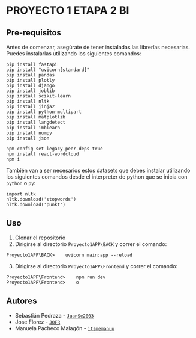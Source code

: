 # PROYECTO 1 ETAPA 2 BI

## Pre-requisitos
Antes de comenzar, asegúrate de tener instaladas las librerías necesarias. Puedes instalarlas utilizando los siguientes comandos:
~~~~
pip install fastapi
pip install "uvicorn[standard]"
pip install pandas
pip install plotly
pip install django
pip install joblib
pip install scikit-learn
pip install nltk
pip install jinja2
pip install python-multipart
pip install matplotlib
pip install langdetect
pip install imblearn
pip install numpy
pip install json

npm config set legacy-peer-deps true
npm install react-wordcloud
npm i
~~~~

También van a ser necesarios estos datasets que debes instalar utilizando los siguientes comandos desde el interpreter de python que se inicia con `python` o `py`:
~~~~
import nltk
nltk.download('stopwords')
nltk.download('punkt')
~~~~

## Uso
1. Clonar el repositorio
2. Dirigirse al directorio `Proyecto1APP\BACK` y correr el comando:
~~~~
Proyecto1APP\BACK>    uvicorn main:app --reload 
~~~~
3. Dirigirse al directorio `Proyecto1APP\Frontend` y correr el comando:
~~~~
Proyecto1APP\Frontend>    npm run dev
Proyecto1APP\Frontend>    o
~~~~


## Autores
- Sebastián Pedraza - [`JuanSe2003`](https://github.com/JuanSe2003)
- Jose Florez - [`J0FR`](https://github.com/J0FR)
- Manuela Pacheco Malagón - [`itsmemanuu`](https://github.com/itsmemanuu)

